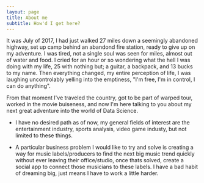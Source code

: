 ```yaml
---
layout: page
title: About me
subtitle: How'd I get here?
---
```

  It was July of 2017, I had just walked 27 miles down a seemingly abandoned highway, set up camp behind an abandond fire station, ready to give up on my adventure. I was tired, not a single soul was seen for miles, almost out of water and food. 
  I cried for an hour or so wondering what the hell I was doing with my life, 25 with nothing but; a guitar, a backpack, and 13 bucks to my name. Then everything changed, my entire perception of life, I was laughing uncontrolably yelling into the emptiness, "I'm free, I'm in control, I can do anything".
  
  From that moment I've traveled the country, got to be part of warped tour, worked in the movie buiseness, and now I'm here talking to you about my next great adventure into the world of Data Science.

- I have no desired path as of now, my general fields of interest are the entertainment industry, sports analysis, video game industy, but not limited to these things. 

- A particular business problem I would like to try and solve is creating a way for music labels/producers to find the next big music trend quickly without ever leaving their office/studio, once thats solved, create a social app to connect those musicians to these labels. I have a bad habit of dreaming big, just means I have to work a little harder. 

